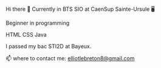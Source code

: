 Hi there 👋
Currently in BTS SIO at CaenSup Sainte-Ursule 🖥️

Beginner in programming

HTML
CSS
Java

I passed my bac STI2D at Bayeux.

📫 where to contact me: elliotlebreton8@gmail.com

